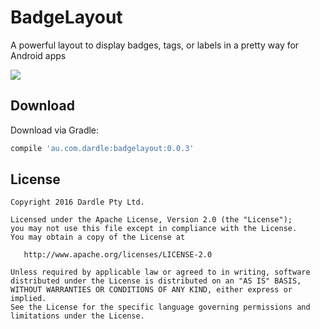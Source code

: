 BadgeLayout
=======

A powerful layout to display badges, tags, or labels in a pretty way for Android apps

![](https://cloud.githubusercontent.com/assets/22950288/20586259/79a508b0-b256-11e6-93d8-5979fae2908a.png)

Download
--------

Download via Gradle:
```groovy
compile 'au.com.dardle:badgelayout:0.0.3'
```


License
--------

    Copyright 2016 Dardle Pty Ltd.

    Licensed under the Apache License, Version 2.0 (the "License");
    you may not use this file except in compliance with the License.
    You may obtain a copy of the License at

       http://www.apache.org/licenses/LICENSE-2.0

    Unless required by applicable law or agreed to in writing, software
    distributed under the License is distributed on an "AS IS" BASIS,
    WITHOUT WARRANTIES OR CONDITIONS OF ANY KIND, either express or implied.
    See the License for the specific language governing permissions and
    limitations under the License.


 [1]: https://search.maven.org/remote_content?g=au.com.dardle&a=badgelayout&v=LATEST
